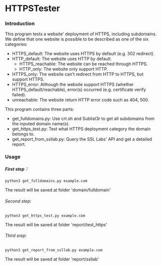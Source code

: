 # HTTPSTester

### Introduction

This program tests a website' deployment of HTTPS, including subdomains. We define that one website is possible to be described as one of the six categories:

- HTTPS_default: The website uses HTTPS by default (e.g. 302 redirect).
- HTTP_default: The website uses HTTP by default.
  - HTTPS_reachable: The website can be reached through HTTPS.
  - HTTP_only: The website only support HTTP.
- HTTPS_only: The website can't redirect from HTTP to HTTPS, but support HTTPS.
- HTTPS_error: Although the website support HTTPS (whether HTTPS_default/reachable), error(s) occurred (e.g. certificate verify failed).
- unreachable: The website return HTTP error code such as 404, 500.

This program contains three parts:

- get_fulldomains.py: Use crt.sh and Sublist3r to get all subdomains from the inputed domain name(s).
- get_https_test.py: Test what HTTPS deployment category the domain belongs to.
- get_report_from_ssllab.py: Query the SSL Labs' API and get a detailed report.

### Usage

##### First step：

`python3 get_fulldomains.py example.com`

The result will be saved at folder 'domain/fulldomain'

###### Second step:

`python3 get_https_test.py example.com`

The result will be saved at folder 'report/test_https'

###### Third srep:

`python3 get_report_from_ssllab.py example.com`

The result will be saved at folder 'report/ssllab'


